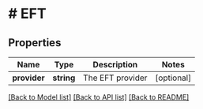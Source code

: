 # # EFT

## Properties

Name | Type | Description | Notes
------------ | ------------- | ------------- | -------------
**provider** | **string** | The EFT provider | [optional]

[[Back to Model list]](../../README.md#models) [[Back to API list]](../../README.md#endpoints) [[Back to README]](../../README.md)
